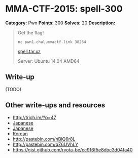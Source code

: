 # MMA-CTF-2015: spell-300

**Category:** Pwn
**Points:** 300
**Solves:** 20
**Description:**

> Get the flag!
>
> `nc pwn1.chal.mmactf.link 38264`
>
> [spell.tar.xz](spell.tar.xz-affec9499c75fec329b18d98f2072391338017318e97a13f6acca831228b5683)
>
> Server: Ubuntu 14.04 AMD64
>


## Write-up

(TODO)

## Other write-ups and resources

* <http://trich.im/?p=47>
* [Japanese](http://charo-it.hatenablog.jp/entry/2015/09/08/005012)
* [Japanese](https://gist.github.com/Bono-iPad/42434cdfff084c637d3b#spell)
* [Korean](http://daehee87.tistory.com/513)
* <http://pastebin.com/nBiQ6r8L>
* <http://pastebin.com/qZ6UVhLY>
* <https://gist.github.com/ryota-be/cc916f5e8dbc3d04fa40>
